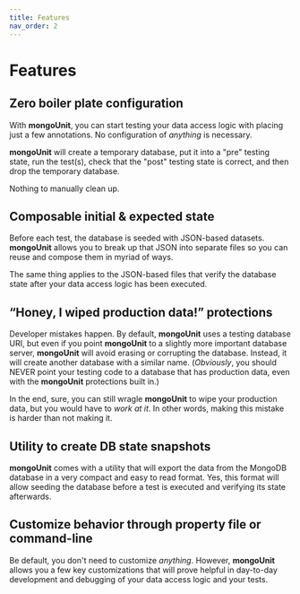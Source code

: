 ```yaml
---
title: Features
nav_order: 2
---
```


# Features

## Zero boiler plate configuration

With **mongoUnit**, you can start testing your data access logic with placing just a few annotations. No configuration 
of *anything* is necessary.

**mongoUnit** will create a temporary database, put it into a "pre" testing state, run the test(s), check that the "post"
testing state is correct, and then drop the temporary database.

Nothing to manually clean up.

## Composable initial & expected state

Before each test, the database is seeded with JSON-based datasets. **mongoUnit** allows you to break up that JSON into
separate files so you can reuse and compose them in myriad of ways.

The same thing applies to the JSON-based files that verify the database state after your data access logic has been executed.

## “Honey, I wiped production data!” protections

Developer mistakes happen. By default, **mongoUnit** uses a testing database URI, but even if you point **mongoUnit** to a
slightly more important database server, **mongoUnit** will avoid erasing or corrupting the database. Instead, it will create
another database with a similar name. (*Obviously*, you should NEVER point your testing code to a database that has production
data, even with the **mongoUnit** protections built in.)

In the end, sure, you can still wragle **mongoUnit** to wipe your production data, but you would have to *work at it*.
In other words, making this mistake is harder than not making it.

## Utility to create DB state snapshots

**mongoUnit** comes with a utility that will export the data from the MongoDB database in a very compact and easy to read
format. Yes, this format will allow seeding the database before a test is executed and verifying its state afterwards.

## Customize behavior through property file or command-line

Be default, you don't need to customize *anything*. However, **mongoUnit** allows you a few key customizations that will
prove helpful in day-to-day development and debugging of your data access logic and your tests.
